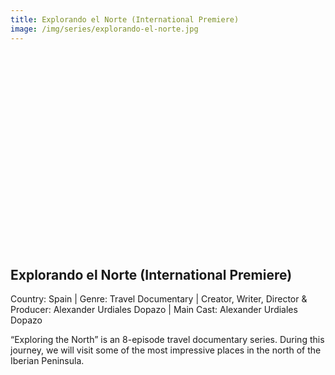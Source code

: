 ```yaml
---
title: Explorando el Norte (International Premiere)
image: /img/series/explorando-el-norte.jpg
---
```

<iframe width="560" height="315" src="" frameborder="0" allow="accelerometer; autoplay; encrypted-media; gyroscope; picture-in-picture" allowfullscreen></iframe>

## Explorando el Norte (International Premiere)  
Country: Spain | Genre: Travel Documentary | Creator, Writer, Director & Producer: Alexander Urdiales Dopazo | Main Cast: Alexander Urdiales Dopazo

“Exploring the North” is an 8-episode travel documentary series. During this journey, we will visit some of the most impressive places in the north of the Iberian Peninsula. 
